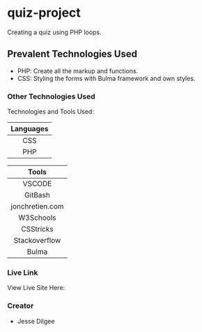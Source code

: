 # quiz-project

Creating a quiz using PHP loops.

## Prevalent Technologies Used

- PHP:
    Create all the markup and functions.
- CSS:
    Styling the forms with Bulma framework and own styles.

### Other Technologies Used

Technologies and Tools Used:

|**Languages**|
|:----------------:|
| CSS              |
| PHP             |

|**Tools**|
|:----------------:|
| VSCODE           |
| GitBash          |
| jonchretien.com  |
| W3Schools        |
| CSStricks        |
| Stackoverflow    |
| Bulma            |

### Live Link

View Live Site Here: 

### Creator

- Jesse Dilgee